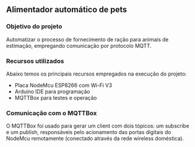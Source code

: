 ## Alimentador automático de pets

### Objetivo do projeto
Automatizar o processo de fornecimento de ração para animais de estimação, empregando comunicação por protocolo MQTT.

### Recursos utilizados
Abaixo temos os principais recursos empregados na execução do projeto:

* Placa NodeMcu ESP8266 com Wi-Fi V3
* Arduino IDE para programação
* MQTTBox para testes e operação

### Comunicação com o MQTTBox
O MQTTBox foi usado para gerar um client com dois tópicos: um subscribe e um publish, responsáveis pelo acionamento das portas digitais do NodeMcu remotamente (conectado através da rede wireless doméstica).
